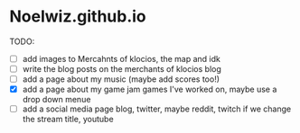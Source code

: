 # Noelwiz.github.io
TODO:
- [ ] add images to Mercahnts of klocios, the map and idk
- [ ] write the blog posts on the merchants of klocios blog
- [ ] add a page about my music (maybe add scores too!)
- [x] add a page about my game jam games I've worked on, maybe use a drop down menue
- [ ] add a social media page
blog, twitter, maybe reddit, twitch if we change the stream title, youtube
